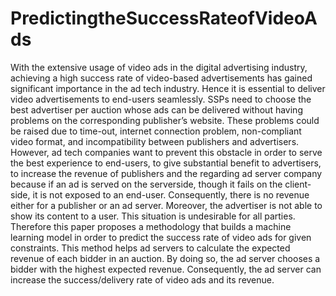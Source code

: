 # PredictingtheSuccessRateofVideoAds
With the extensive usage of video ads in the digital advertising industry,
achieving a high success rate of video-based advertisements has gained significant importance
in the ad tech industry. Hence it is essential to deliver video advertisements to end-users
seamlessly. SSPs need to choose the best advertiser per auction whose ads can
be delivered without having problems on the corresponding publisher’s website. These
problems could be raised due to time-out, internet connection problem, non-compliant
video format, and incompatibility between publishers and advertisers.
However, ad tech companies want to prevent this obstacle in order to serve the best
experience to end-users, to give substantial benefit to advertisers, to increase the revenue
of publishers and the regarding ad server company because if an ad is served on the serverside,
though it fails on the client-side, it is not exposed to an end-user. Consequently,
there is no revenue either for a publisher or an ad server. Moreover, the advertiser is not
able to show its content to a user. This situation is undesirable for all parties. Therefore
this paper proposes a methodology that builds a machine learning model in order to
predict the success rate of video ads for given constraints. This method helps ad servers
to calculate the expected revenue of each bidder in an auction. By doing so, the ad server
chooses a bidder with the highest expected revenue. Consequently, the ad server can
increase the success/delivery rate of video ads and its revenue.
